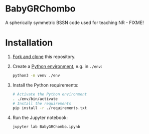 # BabyGRChombo
A spherically symmetric BSSN code used for teaching NR - FIXME!

# Installation

1. [Fork and clone](https://docs.github.com/en/get-started/quickstart/fork-a-repo)
   this repository.
2. Create a [Python environment](https://docs.python.org/3/tutorial/venv.html),
   e.g. in `./env`:

    ```sh
    python3 -m venv ./env
    ```

3. Install the Python requirements:

    ```sh
    # Activate the Python environment
    . ./env/bin/activate
    # Install the requirements
    pip install -r ./requirements.txt
    ```

4. Run the Jupyter notebook:

    ```sh
    jupyter lab BabyGRChombo.ipynb
    ```
